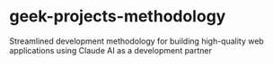# geek-projects-methodology
Streamlined development methodology for building high-quality web applications using Claude AI as a development partner
